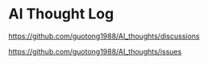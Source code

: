 # AI Thought Log

https://github.com/guotong1988/AI_thoughts/discussions

https://github.com/guotong1988/AI_thoughts/issues
